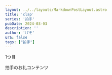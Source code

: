 ```yaml
---
layout: ../../layouts/MarkdownPostLayout.astro
title: 'clap'
series: '拍手'
pubDate: 2024-03-03
description: ''
author: 'げそ'
ura: false
tags: ["拍手"]
---
```

1つ目

拍手のお礼コンテンツ